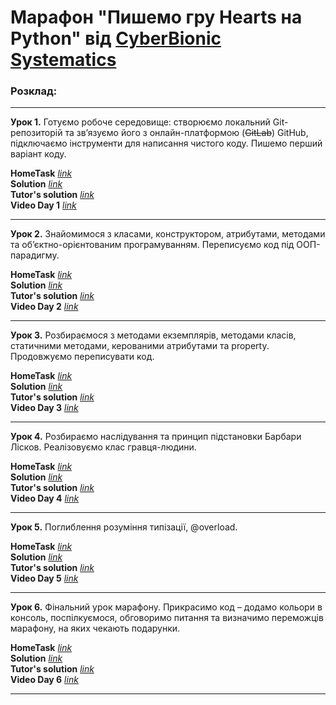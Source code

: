 # Марафон "Пишемо гру Hearts на Python" від [CyberBionic Systematics](https://edu.cbsystematics.com/ua)
### Розклад:

---

**Урок 1.** Готуємо робоче середовище: створюємо локальний Git-репозиторій та зв’язуємо його з онлайн-платформою (~~GitLab~~) GitHub, підключаємо інструменти для написання чистого коду. Пишемо перший варіант коду.

**HomeTask** [*link*](day_1/tasks_day_1.md)
\
**Solution** [*link*](day_1/hw_1.py)
\
**Tutor's solution** [*link*](day_1/tutor_solution_1.py)
\
**Video Day 1** [*link*](https://youtu.be/YgP06wqK-OE)

---

**Урок 2.** Знайомимося з класами, конструктором, атрибутами, методами та об’єктно-орієнтованим програмуванням. Переписуємо код під ООП-парадигму.

**HomeTask** [*link*](day_2/tasks_day_2.md)
\
**Solution** [*link*](day_2/hw_2.py)
\
**Tutor's solution** [*link*](day_2/tutor_solution_2.py)
\
**Video Day 2** [*link*](https://youtu.be/P2y_ZfbQX2M)

---

**Урок 3.** Розбираємося з методами екземплярів, методами класів, статичними методами, керованими атрибутами та property. Продовжуємо переписувати код.

**HomeTask** [*link*](day_3/tasks_day_3.md)
\
**Solution** [*link*](day_3/hw_3.py)
\
**Tutor's solution** [*link*](day_3/tutor_solution_3.py)
\
**Video Day 3** [*link*](https://youtu.be/TNrbXZpvDOk)

---

**Урок 4.** Розбираємо наслідування та принцип підстановки Барбари Лісков. Реалізовуємо клас гравця-людини.

**HomeTask** [*link*](day_4/tasks_day_4.md)
\
**Solution** [*link*](day_4/hw_4.py)
\
**Tutor's solution** [*link*](day_4/tutor_solution_4.py)
\
**Video Day 4** [*link*](https://www.youtube.com/watch?v=O0XJDFWBRQs)

---

**Урок 5.** Поглиблення розуміння типізації, @overload.

**HomeTask** [*link*](day_5/tasks_day_5.md)
\
**Solution** [*link*](day_5/hw_5.py)
\
**Tutor's solution** [*link*](day_5/tutor_solution_5.py)
\
**Video Day 5** [*link*](https://www.youtube.com/watch?v=7VpBg-K8ofc)

---

**Урок 6.** Фінальний урок марафону. Прикрасимо код – додамо кольори в консоль, поспілкуємося, обговоримо питання та визначимо переможців марафону, на яких чекають подарунки.

**HomeTask** [*link*](day_6/tasks_day_6.md)
\
**Solution** [*link*](day_6/hw_6.py)
\
**Tutor's solution** [*link*](day_6/tutor_solution_6.py)
\
**Video Day 6** [*link*]()

---
